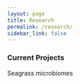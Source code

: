 ```yaml
---
layout: page
title: Research
permalink: /research/
sidebar_link: false
---
```


### Current Projects

Seagrass microbiomes

